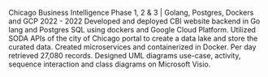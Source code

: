 Chicago Business Intelligence Phase 1, 2 & 3 | Golang, Postgres, Dockers and GCP	2022 - 2022
Developed and deployed CBI website backend in Go lang and Postgres SQL using dockers and Google Cloud Platform.
Utilized SODA APIs of the city of Chicago portal to create a data lake and store the curated data.
Created microservices and containerized in Docker. Per day retrieved 27,080 records.
Designed UML diagrams use-case, activity, sequence interaction and class diagrams on Microsoft Visio.
